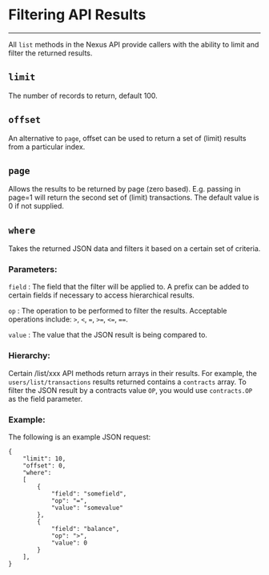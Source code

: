 # Filtering API Results
-----------------------------------

All `list` methods in the Nexus API provide callers with the ability to limit and filter the returned results.


## `limit`

The number of records to return, default 100.


## `offset`

An alternative to `page`, offset can be used to return a set of (limit) results from a particular index.


## `page`

Allows the results to be returned by page (zero based). E.g. passing in page=1 will return the second set of (limit) transactions. The default value is 0 if not supplied. 


## `where`

Takes the returned JSON data and filters it based on a certain set of criteria.


### Parameters:
 
`field` : The field that the filter will be applied to. A prefix can be added to certain fields if necessary to access hierarchical results.

`op` : The operation to be performed to filter the results. Acceptable operations include: `>`, `<`, `=`, `>=`, `<=`, `==`.

`value` : The value that the JSON result is being compared to. 


### Hierarchy:

Certain /list/xxx API methods return arrays in their results. For example, the `users/list/transactions` results returned contains a  `contracts` array. To filter the JSON result by a contracts value `OP`, you would use `contracts.OP` as the field parameter.


### Example:

The following is an example JSON request: 
```
{
    "limit": 10,
    "offset": 0,
    "where":
    [
        {
            "field": "somefield",
            "op": "=",
            "value": "somevalue"
        },
        {
            "field": "balance",
            "op": ">",
            "value": 0
        }
    ],
}
```